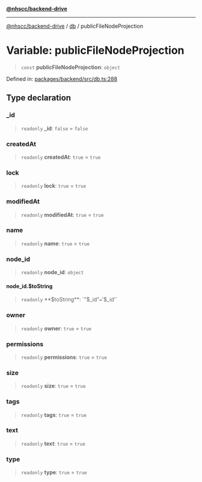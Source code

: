 [**@nhscc/backend-drive**](../../README.md)

***

[@nhscc/backend-drive](../../README.md) / [db](../README.md) / publicFileNodeProjection

# Variable: publicFileNodeProjection

> `const` **publicFileNodeProjection**: `object`

Defined in: [packages/backend/src/db.ts:288](https://github.com/nhscc/drive.api.hscc.bdpa.org/blob/718231ebbb0b386db32934d648e2479e8a0b4a18/packages/backend/src/db.ts#L288)

## Type declaration

### \_id

> `readonly` **\_id**: `false` = `false`

### createdAt

> `readonly` **createdAt**: `true` = `true`

### lock

> `readonly` **lock**: `true` = `true`

### modifiedAt

> `readonly` **modifiedAt**: `true` = `true`

### name

> `readonly` **name**: `true` = `true`

### node\_id

> `readonly` **node\_id**: `object`

#### node\_id.$toString

> `readonly` **$toString**: `"$_id"` = `'$_id'`

### owner

> `readonly` **owner**: `true` = `true`

### permissions

> `readonly` **permissions**: `true` = `true`

### size

> `readonly` **size**: `true` = `true`

### tags

> `readonly` **tags**: `true` = `true`

### text

> `readonly` **text**: `true` = `true`

### type

> `readonly` **type**: `true` = `true`
